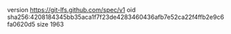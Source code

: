 version https://git-lfs.github.com/spec/v1
oid sha256:4208184345bb35aca1f7f23de4283460436afb7e52ca22f4ffb2e9c6fa0620d5
size 1963

